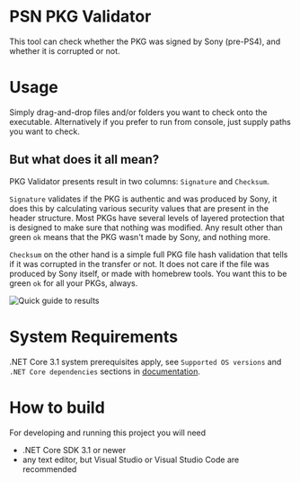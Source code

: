 PSN PKG Validator
=================

This tool can check whether the PKG was signed by Sony (pre-PS4), and whether it is corrupted or not.

Usage
=====

Simply drag-and-drop files and/or folders you want to check onto the executable.
Alternatively if you prefer to run from console, just supply paths you want to check.

But what does it all mean?
--------------------------

PKG Validator presents result in two columns: `Signature` and `Checksum`.

`Signature` validates if the PKG is authentic and was produced by Sony, it does this by calculating various security values that are present in the header structure. Most PKGs have several levels of layered protection that is designed to make sure that nothing was modified. Any result other than green `ok` means that the PKG wasn't made by Sony, and nothing more.

`Checksum` on the other hand is a simple full PKG file hash validation that tells if it was corrupted in the transfer or not. It does not care if the file was produced by Sony itself, or made with homebrew tools. You want this to be green `ok` for all your PKGs, always.

![Quick guide to results](https://user-images.githubusercontent.com/36445/49114564-52b17300-f2ba-11e8-9d8b-5ab567deff56.png)

System Requirements
===================

.NET Core 3.1 system prerequisites apply, see `Supported OS versions` and `.NET Core dependencies` sections in [documentation](https://docs.microsoft.com/en-us/dotnet/core/windows-prerequisites).

How to build
============

For developing and running this project you will need
* .NET Core SDK 3.1 or newer
* any text editor, but Visual Studio or Visual Studio Code are recommended
